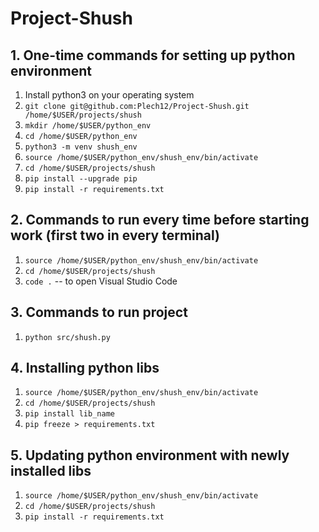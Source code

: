# Project-Shush

## 1. One-time commands for setting up python environment

1. Install python3 on your operating system
2. `git clone git@github.com:Plech12/Project-Shush.git /home/$USER/projects/shush`
3. `mkdir /home/$USER/python_env`
4. `cd /home/$USER/python_env`
5. `python3 -m venv shush_env`
6. `source /home/$USER/python_env/shush_env/bin/activate`
7. `cd /home/$USER/projects/shush`
8. `pip install --upgrade pip`
9. `pip install -r requirements.txt`

## 2. Commands to run every time before starting work (first two in every terminal)

1. `source /home/$USER/python_env/shush_env/bin/activate`
2. `cd /home/$USER/projects/shush`
3. `code .` -- to open Visual Studio Code

## 3. Commands to run project

1. `python src/shush.py`

## 4. Installing python libs

1. `source /home/$USER/python_env/shush_env/bin/activate`
2. `cd /home/$USER/projects/shush`
3. `pip install lib_name`
4. `pip freeze > requirements.txt`

## 5. Updating python environment with newly installed libs

1. `source /home/$USER/python_env/shush_env/bin/activate`
2. `cd /home/$USER/projects/shush`
3. `pip install -r requirements.txt`

